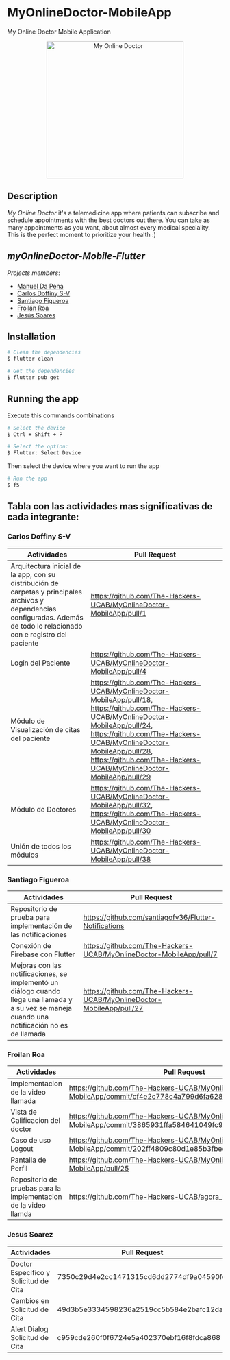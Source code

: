 # MyOnlineDoctor-MobileApp
My Online Doctor Mobile Application

<p align="center">
  <img src="https://imgur.com/7iUabBi.png" width="320" alt="My Online Doctor" />
</p>


## Description
_My Online Doctor_ it's a telemedicine app where patients can subscribe and schedule appointments with the best doctors out there. You can take as many appointments as you want, about almost every medical speciality. This is the perfect moment to prioritize your health :)

## _myOnlineDoctor-Mobile-Flutter_

_Projects members_:
- [Manuel Da Pena](https://github.com/NachoDPP)
- [Carlos Doffiny S-V](https://github.com/CADSV)
- [Santiago Figueroa](https://github.com/santiagofv36) 
- [Froilán Roa](https://github.com/froilanroac)
- [Jesús Soares](https://github.com/jesussoares) 

## Installation
```bash
# Clean the dependencies
$ flutter clean

# Get the dependencies
$ flutter pub get
```

## Running the app
 Execute this commands combinations
```bash
# Select the device
$ Ctrl + Shift + P

# Select the option:
$ Flutter: Select Device
```
  Then select the device where you want to run the app
 ```bash
# Run the app
$ f5
```

## Tabla con las actividades mas significativas de cada integrante: 

### Carlos Doffiny S-V
| Actividades                                                                                                            | Pull Request                                                |
|----------------------------------------------------------------------------------------------------------------------|-------------------------------------------------------|
| Arquitectura inicial de la app, con su distribución de carpetas y principales archivos y dependencias configuradas. Además de todo lo relacionado con e registro del paciente| https://github.com/The-Hackers-UCAB/MyOnlineDoctor-MobileApp/pull/1 |
|Login del Paciente | https://github.com/The-Hackers-UCAB/MyOnlineDoctor-MobileApp/pull/4
| Módulo de Visualización de citas del paciente | https://github.com/The-Hackers-UCAB/MyOnlineDoctor-MobileApp/pull/18, https://github.com/The-Hackers-UCAB/MyOnlineDoctor-MobileApp/pull/24, https://github.com/The-Hackers-UCAB/MyOnlineDoctor-MobileApp/pull/28, https://github.com/The-Hackers-UCAB/MyOnlineDoctor-MobileApp/pull/29
| Módulo de Doctores | https://github.com/The-Hackers-UCAB/MyOnlineDoctor-MobileApp/pull/32, https://github.com/The-Hackers-UCAB/MyOnlineDoctor-MobileApp/pull/30 
| Unión de todos los módulos | https://github.com/The-Hackers-UCAB/MyOnlineDoctor-MobileApp/pull/38

### Santiago Figueroa
| Actividades                                                                                                            | Pull Request                                                |
|----------------------------------------------------------------------------------------------------------------------|-------------------------------------------------------|
| Repositorio de prueba para implementación de las notificaciones |https://github.com/santiagofv36/Flutter-Notifications
| Conexión de Firebase con Flutter | https://github.com/The-Hackers-UCAB/MyOnlineDoctor-MobileApp/pull/7 |
| Mejoras con las notificaciones, se implementó un diálogo cuando llega una llamada y a su vez se maneja cuando una notificación no es de llamada | https://github.com/The-Hackers-UCAB/MyOnlineDoctor-MobileApp/pull/27

### Froilan Roa
| Actividades                                                                                                            | Pull Request                                                |
|----------------------------------------------------------------------------------------------------------------------|-------------------------------------------------------|
| Implementacion de la video llamada | https://github.com/The-Hackers-UCAB/MyOnlineDoctor-MobileApp/commit/cf4e2c778c4a799d6fa6288715c9ecd4d53a766a
| Vista de Calificacion del doctor | https://github.com/The-Hackers-UCAB/MyOnlineDoctor-MobileApp/commit/3865931ffa584641049fc9a398a96d39af81f85f |
| Caso de uso Logout | https://github.com/The-Hackers-UCAB/MyOnlineDoctor-MobileApp/commit/202ff4809c80d1e85b3fbeef01c5044584ced284
| Pantalla de Perfil | https://github.com/The-Hackers-UCAB/MyOnlineDoctor-MobileApp/pull/25 |
| Repositorio de pruebas para la implementacion de la video llamda | https://github.com/The-Hackers-UCAB/agora_mobile

### Jesus Soarez
| Actividades                                                                                                            | Pull Request                                                |
|----------------------------------------------------------------------------------------------------------------------|-------------------------------------------------------|
|Doctor Especifico y Solicitud de Cita| 7350c29d4e2cc1471315cd6dd2774df9a04590fd |
|Cambios en Solicitud de Cita| 49d3b5e3334598236a2519cc5b584e2bafc12da2 |
|Alert Dialog Solicitud de Cita| c959cde260f0f6724e5a402370ebf16f8fdca868 |
